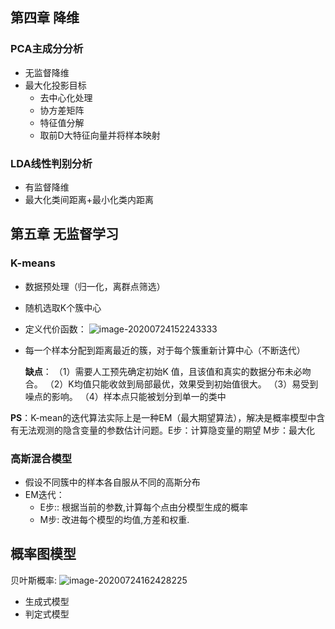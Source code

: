 ## 第四章 降维
### PCA主成分分析
-	无监督降维
-	最大化投影目标
	-	去中心化处理
	-	协方差矩阵
	-	特征值分解
	-	取前D大特征向量并将样本映射
	
### LDA线性判别分析
-	有监督降维
-	最大化类间距离+最小化类内距离

## 第五章 无监督学习
### K-means
- 数据预处理（归一化，离群点筛选）

- 随机选取K个簇中心

- 定义代价函数：
  ![image-20200724152243333](C:\Users\kitehuang\AppData\Roaming\Typora\typora-user-images\image-20200724152243333.png)

- 每一个样本分配到距离最近的簇，对于每个簇重新计算中心（不断迭代）

  **缺点**：
（1）需要人工预先确定初始K 值，且该值和真实的数据分布未必吻合。
（2）K均值只能收敛到局部最优，效果受到初始值很大。
（3）易受到噪点的影响。
（4）样本点只能被划分到单一的类中

**PS**：K-mean的迭代算法实际上是一种EM（最大期望算法），解决是概率模型中含有无法观测的隐含变量的参数估计问题。E步：计算隐变量的期望 M步：最大化

### 高斯混合模型
-	假设不同簇中的样本各自服从不同的高斯分布
-	EM迭代：
	-	E步:: 根据当前的参数,计算每个点由分模型生成的概率
	-	M步: 改进每个模型的均值,方差和权重.	
	
## 概率图模型
贝叶斯概率: ![image-20200724162428225](C:\Users\kitehuang\AppData\Roaming\Typora\typora-user-images\image-20200724162428225.png)
-	生成式模型
-	判定式模型